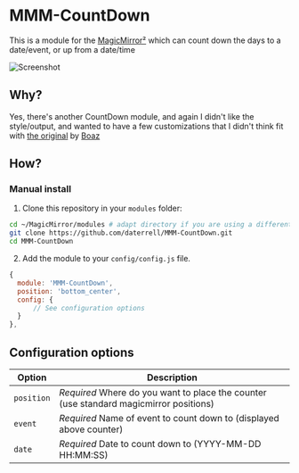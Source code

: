 # MMM-CountDown

This is a module for the [MagicMirror²](https://github.com/MichMich/MagicMirror/) which can count down the days to a date/event, or up from a date/time

![Screenshot](https://github.com/daterrell/MMM-CountDown/.github/CountDown-1.png)

## Why?
Yes, there's another CountDown module, and again I didn't like the style/output, and wanted to have a few customizations that I didn't think fit with [the original](https://github.com/boazarad/MMM-CountDown) by [Boaz](https://github.com/boazarad)

## How?
### Manual install

1. Clone this repository in your `modules` folder:
  ```bash
  cd ~/MagicMirror/modules # adapt directory if you are using a different one
  git clone https://github.com/daterrell/MMM-CountDown.git
  cd MMM-CountDown
  ```
2. Add the module to your `config/config.js` file.
  ```js
  {
    module: 'MMM-CountDown',
    position: 'bottom_center',
    config: {
        // See configuration options
    }
  },
  ```

## Configuration options

| Option           | Description                                                                                                           |
| ---------------- | --------------------------------------------------------------------------------------------------------------------- |
| `position`       | *Required* Where do you want to place the counter (use standard magicmirror positions)                                |
| `event`          | *Required* Name of event to count down to (displayed above counter)                                                   |
| `date`           | *Required* Date to count down to (YYYY-MM-DD HH:MM:SS)                                                                |
